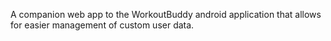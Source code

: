 A companion web app to the WorkoutBuddy android application that allows for easier management of custom user data.
